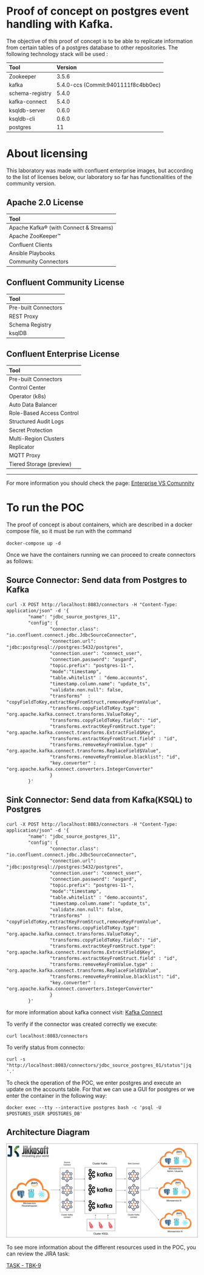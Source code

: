 # Proof of concept on postgres event handling with Kafka. 

The objective of this proof of concept is to be able to replicate information from certain tables of a postgres database to other repositories. The following technology stack will be used : 

| Tool     | Version               | 
|:----------|:-------------|
| Zookeeper| 3.5.6         |
| kafka    | 5.4.0-ccs (Commit:9401111f8c4bb0ec)|
| schema-registry | 5.4.0 |
| kafka-connect | 5.4.0 |
| ksqldb-server| 0.6.0 |
| ksqldb-cli|0.6.0 |
| postgres|11 |.


# About licensing 
This laboratory was made with confluent enterprise images, but according to the list of licenses below, our laboratory so far has functionalities of the community version. 

## Apache 2.0 License

| Tool       | 
|:----------|
| Apache Kafka® (with Connect & Streams)| 
| Apache ZooKeeper™ |
| Confluent Clients|
| Ansible Playbooks | 
| Community Connectors |

## Confluent Community License

| Tool       | 
|:----------|
| Pre-built Connectors| 
| REST Proxy|
| Schema Registry|
| ksqlDB| 

## Confluent Enterprise License

| Tool       | 
|:----------|
| Pre-built Connectors| 
| Control Center|
| Operator (k8s)|
| Auto Data Balancer | 
| Role-Based Access Control|
| Structured Audit Logs |
| Secret Protection|
| Multi-Region Clusters|
| Replicator|    
| MQTT Proxy|    
| Tiered Storage (preview)

--------------------------

For more information you should check the page: [Enterprise VS Comunnity](https://www.confluent.io/confluent-community-license-faq/) 


# To run the POC 

The proof of concept is about containers, which are described in a docker compose file, so it must be run with the command 

`docker-compose up -d`

Once we have the containers running we can proceed to create connectors as follows: 

## Source Connector: Send data from Postgres to Kafka
~~~
curl -X POST http://localhost:8083/connectors -H "Content-Type: application/json" -d '{
        "name": "jdbc_source_postgres_11",
        "config": {
                "connector.class": "io.confluent.connect.jdbc.JdbcSourceConnector",
                "connection.url": "jdbc:postgresql://postgres:5432/postgres",
                "connection.user": "connect_user",
                "connection.password": "asgard",
                "topic.prefix": "postgres-11-",
                "mode":"timestamp",
                "table.whitelist" : "demo.accounts",
                "timestamp.column.name": "update_ts",
                "validate.non.null": false,
                "transforms"  :    "copyFieldToKey,extractKeyFromStruct,removeKeyFromValue",
                "transforms.copyFieldToKey.type": "org.apache.kafka.connect.transforms.ValueToKey",
                "transforms.copyFieldToKey.fields": "id",
                "transforms.extractKeyFromStruct.type": "org.apache.kafka.connect.transforms.ExtractField$Key",
                "transforms.extractKeyFromStruct.field" : "id",
                "transforms.removeKeyFromValue.type" : "org.apache.kafka.connect.transforms.ReplaceField$Value",
                "transforms.removeKeyFromValue.blacklist": "id",
                "key.converter" : "org.apache.kafka.connect.converters.IntegerConverter"
                }
        }'
~~~

## Sink Connector: Send data from Kafka(KSQL) to Postgres

~~~
curl -X POST http://localhost:8083/connectors -H "Content-Type: application/json" -d '{
        "name": "jdbc_source_postgres_11",
        "config": {
                "connector.class": "io.confluent.connect.jdbc.JdbcSourceConnector",
                "connection.url": "jdbc:postgresql://postgres:5432/postgres",
                "connection.user": "connect_user",
                "connection.password": "asgard",
                "topic.prefix": "postgres-11-",
                "mode":"timestamp",
                "table.whitelist" : "demo.accounts",
                "timestamp.column.name": "update_ts",
                "validate.non.null": false,
                "transforms"  :    "copyFieldToKey,extractKeyFromStruct,removeKeyFromValue",
                "transforms.copyFieldToKey.type": "org.apache.kafka.connect.transforms.ValueToKey",
                "transforms.copyFieldToKey.fields": "id",
                "transforms.extractKeyFromStruct.type": "org.apache.kafka.connect.transforms.ExtractField$Key",
                "transforms.extractKeyFromStruct.field" : "id",
                "transforms.removeKeyFromValue.type" : "org.apache.kafka.connect.transforms.ReplaceField$Value",
                "transforms.removeKeyFromValue.blacklist": "id",
                "key.converter" : "org.apache.kafka.connect.converters.IntegerConverter"
                }
        }'
~~~


for more information about kafka connect visit: [Kafka Connect](https://docs.confluent.io/platform/current/connect/index.html) 

To verify if the connector was created correctly we execute: 
~~~
curl localhost:8083/connectors
~~~

To verify status from connecto:
~~~
curl -s "http://localhost:8083/connectors/jdbc_source_postgres_01/status"|jq '.'
~~~

To check the operation of the POC, we enter postgres and execute an update on the accounts table. For that we can use a GUI for postgres or we enter the container in the following way: 

~~~
docker exec --tty --interactive postgres bash -c 'psql -U $POSTGRES_USER $POSTGRES_DB'
~~~

## Architecture Diagram

![](./imgs/jikko-kafka-architecture.png)  


To see more information about the different resources used in the POC, you can review the JIRA task: 

[TASK - TBK-9 ]( https://jikkosoft.atlassian.net/browse/TBK-9?atlOrigin=eyJpIjoiNzczNDJiZTI3NjIyNGYyNWJjYjE3OGQ0MDUyNTg4MGIiLCJwIjoiaiJ9)




